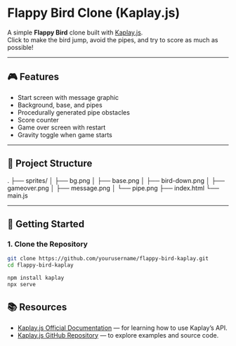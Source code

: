 # Flappy Bird Clone (Kaplay.js)

A simple **Flappy Bird** clone built with [Kaplay.js](https://kaplayjs.com/).  
Click to make the bird jump, avoid the pipes, and try to score as much as possible!

---

## 🎮 Features
- Start screen with message graphic
- Background, base, and pipes
- Procedurally generated pipe obstacles
- Score counter
- Game over screen with restart
- Gravity toggle when game starts

---

## 📂 Project Structure
.
├── sprites/
│ ├── bg.png
│ ├── base.png
│ ├── bird-down.png
│ ├── gameover.png
│ ├── message.png
│ └── pipe.png
├── index.html
└── main.js

---

## 🚀 Getting Started

### 1. Clone the Repository
```bash
git clone https://github.com/yourusername/flappy-bird-kaplay.git
cd flappy-bird-kaplay

npm install kaplay
npx serve
```

## 📚 Resources
- [Kaplay.js Official Documentation](https://kaplayjs.com/docs) — for learning how to use Kaplay’s API.
- [Kaplay.js GitHub Repository](https://github.com/kaplayjs/kaplay) — to explore examples and source code.

